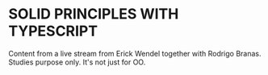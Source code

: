 # SOLID PRINCIPLES WITH TYPESCRIPT

Content from a live stream from Erick Wendel together with Rodrigo Branas.
Studies purpose only. It's not just for OO.
